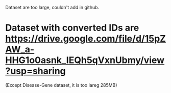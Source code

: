 Dataset are too large, couldn't add in github.


# Dataset with converted IDs are https://drive.google.com/file/d/15pZAW_a-HHG1o0asnk_IEQh5qVxnUbmy/view?usp=sharing
(Except Disease-Gene dataset, it is too lareg 285MB)
